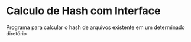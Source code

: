 # Calculo de Hash com Interface

Programa para calcular o hash de arquivos existente em um determinado diretório
